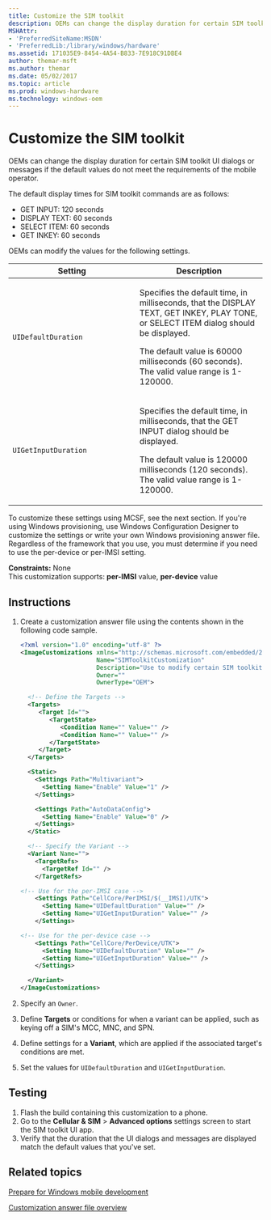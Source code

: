 ```yaml
---
title: Customize the SIM toolkit
description: OEMs can change the display duration for certain SIM toolkit UI dialogs or messages if the default values do not meet the requirements of the mobile operator.
MSHAttr:
- 'PreferredSiteName:MSDN'
- 'PreferredLib:/library/windows/hardware'
ms.assetid: 171035E9-8454-4A54-B833-7E918C91DBE4
author: themar-msft
ms.author: themar
ms.date: 05/02/2017
ms.topic: article
ms.prod: windows-hardware
ms.technology: windows-oem
---
```

# Customize the SIM toolkit

OEMs can change the display duration for certain SIM toolkit UI dialogs or messages if the default values do not meet the requirements of the mobile operator.

The default display times for SIM toolkit commands are as follows:

* GET INPUT: 120 seconds
* DISPLAY TEXT: 60 seconds
* SELECT ITEM: 60 seconds
* GET INKEY: 60 seconds

OEMs can modify the values for the following settings.

<table>
<colgroup>
<col width="50%" />
<col width="50%" />
</colgroup>
<thead>
<tr class="header">
<th>Setting</th>
<th>Description</th>
</tr>
</thead>
<tbody>
<tr class="odd">
<td><p><code>UIDefaultDuration</code></p></td>
<td><p>Specifies the default time, in milliseconds, that the DISPLAY TEXT, GET INKEY, PLAY TONE, or SELECT ITEM dialog should be displayed.</p>
<p>The default value is 60000 milliseconds (60 seconds). The valid value range is 1-120000.</p></td>
</tr>
<tr class="even">
<td><p><code>UIGetInputDuration</code></p></td>
<td><p>Specifies the default time, in milliseconds, that the GET INPUT dialog should be displayed.</p>
<p>The default value is 120000 milliseconds (120 seconds). The valid value range is 1-120000.</p></td>
</tr>
</tbody>
</table>

To customize these settings using MCSF, see the next section. If you're using Windows provisioning, use Windows Configuration Designer to customize the settings or write your own Windows provisioning answer file. Regardless of the framework that you use, you must determine if you need to use the per-device or per-IMSI setting.

<a href="" id="constraints---none"></a>**Constraints:** None  
This customization supports: **per-IMSI** value, **per-device** value

## Instructions

1. Create a customization answer file using the contents shown in the following code sample.

   ```XML
   <?xml version="1.0" encoding="utf-8" ?>
   <ImageCustomizations xmlns="http://schemas.microsoft.com/embedded/2004/10/ImageUpdate"
                        Name="SIMToolkitCustomization"
                        Description="Use to modify certain SIM toolkit UI dialogs and messages."
                        Owner=""
                        OwnerType="OEM">

     <!-- Define the Targets -->
     <Targets>
        <Target Id="">
           <TargetState>
              <Condition Name="" Value="" />
              <Condition Name="" Value="" />
           </TargetState>
        </Target>
     </Targets>

     <Static>
       <Settings Path="Multivariant">
         <Setting Name="Enable" Value="1" />
       </Settings>

       <Settings Path="AutoDataConfig">
         <Setting Name="Enable" Value="0" />
       </Settings>
     </Static>

     <!-- Specify the Variant -->
     <Variant Name="">
       <TargetRefs>
         <TargetRef Id="" />
       </TargetRefs>

   <!-- Use for the per-IMSI case -->
       <Settings Path="CellCore/PerIMSI/$(__IMSI)/UTK">
         <Setting Name="UIDefaultDuration" Value="" />
         <Setting Name="UIGetInputDuration" Value="" />
       </Settings>  

   <!-- Use for the per-device case -->
       <Settings Path="CellCore/PerDevice/UTK">
         <Setting Name="UIDefaultDuration" Value="" />
         <Setting Name="UIGetInputDuration" Value="" />
       </Settings>

     </Variant>
   </ImageCustomizations>
   ```

1. Specify an `Owner`.
1. Define **Targets** or conditions for when a variant can be applied, such as keying off a SIM's MCC, MNC, and SPN.
1. Define settings for a **Variant**, which are applied if the associated target's conditions are met.
1. Set the values for `UIDefaultDuration` and `UIGetInputDuration`.

## Testing

1. Flash the build containing this customization to a phone.
1. Go to the **Cellular & SIM** &gt; **Advanced options** settings screen to start the SIM toolkit UI app.
1. Verify that the duration that the UI dialogs and messages are displayed match the default values that you've set.

## Related topics

[Prepare for Windows mobile development](https://docs.microsoft.com/en-us/windows-hardware/manufacture/mobile/preparing-for-windows-mobile-development)

[Customization answer file overview](https://docs.microsoft.com/en-us/windows-hardware/customize/mobile/mcsf/customization-answer-file)
